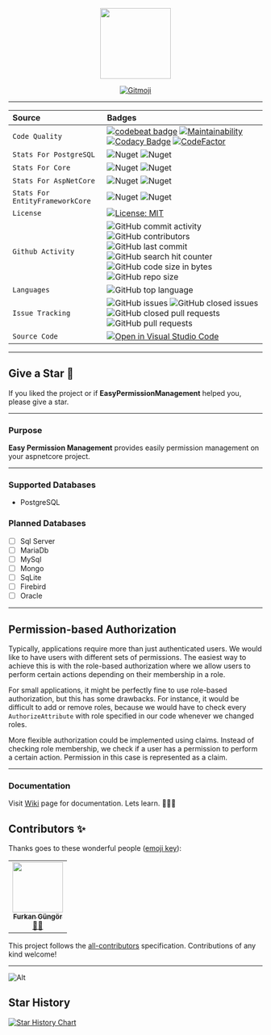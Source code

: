 <p align="center">
  <img src="https://user-images.githubusercontent.com/47147484/136712257-bf88799b-f3e8-4102-bf77-91bdf6a9f5b6.png" style="max-width:100%;" height="140" />
</p>

<p align="center">
  <a href="https://gitmoji.carloscuesta.me">
    <img src="https://img.shields.io/badge/gitmoji-%20😜%20😍-FFDD67.svg?style=flat-square" alt="Gitmoji">
  </a> 
</p>

***

| Source     | Badges                |
| :------- | :------------------------- |
| `Code Quality` | [![codebeat badge](https://codebeat.co/badges/1a7e6159-96c4-4972-8eda-7a6e88c58458)](https://codebeat.co/projects/github-com-furkandeveloper-easypermissionmanagement-master) [![Maintainability](https://api.codeclimate.com/v1/badges/88f30c925600cd05fa45/maintainability)](https://codeclimate.com/github/furkandeveloper/EasyPermissionManagement/maintainability) [![Codacy Badge](https://app.codacy.com/project/badge/Grade/cd633565e10e43c8b8d5fb33ef1ac7ae)](https://www.codacy.com/gh/furkandeveloper/EasyPermissionManagement/dashboard?utm_source=github.com&amp;utm_medium=referral&amp;utm_content=furkandeveloper/EasyPermissionManagement&amp;utm_campaign=Badge_Grade) [![CodeFactor](https://www.codefactor.io/repository/github/furkandeveloper/easypermissionmanagement/badge/master)](https://www.codefactor.io/repository/github/furkandeveloper/easypermissionmanagement/overview/master) |
| `Stats For PostgreSQL` | ![Nuget](https://img.shields.io/nuget/dt/EasyPermissionManagement.PostgreSql?label=PostgreSQL%20Downloads) ![Nuget](https://img.shields.io/nuget/v/EasyPermissionManagement.PostgreSql?label=PostgreSQL) |
| `Stats For Core` | ![Nuget](https://img.shields.io/nuget/dt/EasyPermissionManagement.Core?label=Core%20Downloads) ![Nuget](https://img.shields.io/nuget/v/EasyPermissionManagement.Core?label=Core) |
| `Stats For AspNetCore` | ![Nuget](https://img.shields.io/nuget/dt/EasyPermissionManagement.AspNetCore?label=AspNetCore%20Downloads) ![Nuget](https://img.shields.io/nuget/v/EasyPermissionManagement.AspNetCore?label=AspNetCore) |
| `Stats For EntityFrameworkCore` | ![Nuget](https://img.shields.io/nuget/dt/EasyPermissionManagement.EntityFrameworkCore?label=EntityFrameworkCore%20Downloads) ![Nuget](https://img.shields.io/nuget/v/EasyPermissionManagement.EntityFrameworkCore?label=EntityFrameworkCore) |
| `License` | [![License: MIT](https://img.shields.io/badge/License-MIT-yellow.svg)](https://opensource.org/licenses/MIT)  |
| `Github Activity` | ![GitHub commit activity](https://img.shields.io/github/commit-activity/y/furkandeveloper/EasyPermissionManagement) ![GitHub contributors](https://img.shields.io/github/contributors/furkandeveloper/EasyPermissionManagement) ![GitHub last commit](https://img.shields.io/github/last-commit/furkandeveloper/EasyPermissionManagement) ![GitHub search hit counter](https://img.shields.io/github/search/furkandeveloper/EasyPermissionManagement/EasyPermissionManagement) ![GitHub code size in bytes](https://img.shields.io/github/languages/code-size/furkandeveloper/EasyPermissionManagement) ![GitHub repo size](https://img.shields.io/github/repo-size/furkandeveloper/EasyPermissionManagement)|
| `Languages` | ![GitHub top language](https://img.shields.io/github/languages/top/furkandeveloper/EasyPermissionManagement) |
| `Issue Tracking` | ![GitHub issues](https://img.shields.io/github/issues/furkandeveloper/EasyPermissionManagement) ![GitHub closed issues](https://img.shields.io/github/issues-closed/furkandeveloper/EasyPermissionManagement) ![GitHub closed pull requests](https://img.shields.io/github/issues-pr-closed/furkandeveloper/EasyPermissionManagement) ![GitHub pull requests](https://img.shields.io/github/issues-pr/furkandeveloper/EasyPermissionManagement) |
| `Source Code` | [![Open in Visual Studio Code](https://open.vscode.dev/badges/open-in-vscode.svg)](https://open.vscode.dev/furkandeveloper/EasyPermissionManagement) |

***

## Give a Star 🌟
If you liked the project or if **EasyPermissionManagement** helped you, please give a star.

***

### Purpose
**Easy Permission Management** provides easily permission management on your aspnetcore project.

***

### Supported Databases
- PostgreSQL


### Planned Databases
- [ ] Sql Server
- [ ] MariaDb
- [ ] MySql
- [ ] Mongo
- [ ] SqLite
- [ ] Firebird
- [ ] Oracle

***


## Permission-based Authorization

Typically, applications require more than just authenticated users. We would like to have users with different sets of permissions. The easiest way to achieve this is with the role-based authorization where we allow users to perform certain actions depending on their membership in a role.

For small applications, it might be perfectly fine to use role-based authorization, but this has some drawbacks. For instance, it would be difficult to add or remove roles, because we would have to check every `AuthorizeAttribute` with role specified in our code whenever we changed roles.

More flexible authorization could be implemented using claims. Instead of checking role membership, we check if a user has a permission to perform a certain action. Permission in this case is represented as a claim.

***

### Documentation
Visit [Wiki](https://github.com/furkandeveloper/EasyPermissionManagement/wiki) page for documentation. Lets learn. 👨‍🎓🧐



## Contributors ✨

Thanks goes to these wonderful people ([emoji key](https://allcontributors.org/docs/en/emoji-key)):

<!-- ALL-CONTRIBUTORS-LIST:START - Do not remove or modify this section -->
<!-- prettier-ignore-start -->
<!-- markdownlint-disable -->
<table>
  <tr>
    <td align="center"><a href="https://furkangungor.krawl.me/"><img src="https://avatars.githubusercontent.com/u/47147484?v=4?s=100" width="100px;" alt=""/><br /><sub><b>Furkan Güngör</b></sub></a><br /><a href="#mentoring-furkandeveloper" title="Mentoring">🧑‍🏫</a></td>
  </tr>
</table>

<!-- markdownlint-restore -->
<!-- prettier-ignore-end -->

<!-- ALL-CONTRIBUTORS-LIST:END -->

This project follows the [all-contributors](https://github.com/all-contributors/all-contributors) specification. Contributions of any kind welcome!

<hr/>

![Alt](https://repobeats.axiom.co/api/embed/e431142fb56e31582b660eab3ab064598ff73ff6.svg "Repobeats analytics image")

## Star History

[![Star History Chart](https://api.star-history.com/svg?repos=furkandeveloper/EasyPermissionManagement&type=Date)](https://star-history.com/#furkandeveloper/EasyPermissionManagement&Date)

